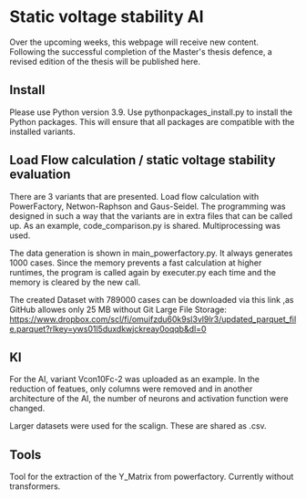 # Static voltage stability AI

Over the upcoming weeks, this webpage will receive new content. Following the successful completion of the Master's thesis defence, a revised edition of the thesis will be published here.

## Install
Please use Python version 3.9. Use pythonpackages_install.py to install the Python packages. This will ensure that all packages are compatible with the installed variants.

## Load Flow calculation / static voltage stability evaluation
There are 3 variants that are presented. Load flow calculation with PowerFactory, Netwon-Raphson and Gaus-Seidel. The programming was designed in such a way that the variants are in extra files that can be called up. As an example, code_comparison.py is shared. Multiprocessing was used.

The data generation is shown in main_powerfactory.py. It always generates 1000 cases. Since the memory prevents a fast calculation at higher runtimes, the program is called again by executer.py each time and the memory is cleared by the new call.

The created Dataset with 789000 cases can be downloaded via this link ,as GitHub allowes only 25 MB without Git Large File Storage: https://www.dropbox.com/scl/fi/omuifzdu60k9sl3vl9lr3/updated_parquet_file.parquet?rlkey=yws01l5duxdkwjckreay0oqqb&dl=0

## KI
For the AI, variant Vcon10Fc-2 was uploaded as an example. In the reduction of featues, only columns were removed and in another architecture of the AI, the number of neurons and activation function were changed. 

Larger datasets were used for the scalign. These are shared as .csv.

## Tools
Tool for the extraction of the Y_Matrix from powerfactory. Currently without transformers.
